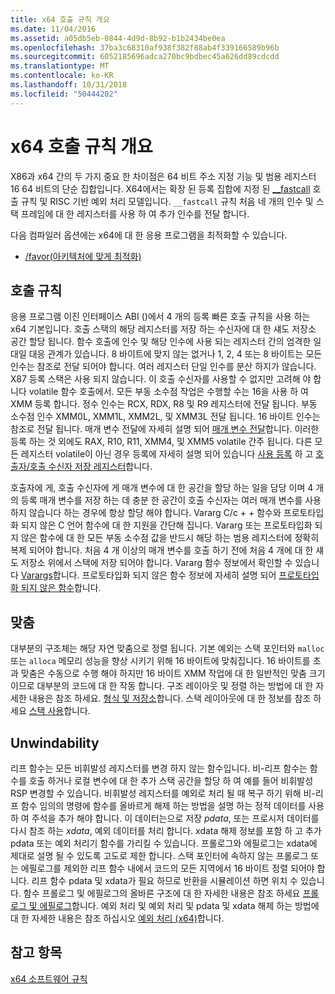 ```yaml
---
title: x64 호출 규칙 개요
ms.date: 11/04/2016
ms.assetid: a05db5eb-0844-4d9d-8b92-b1b2434be0ea
ms.openlocfilehash: 37ba3c68310af938f382f88ab4f339166589b96b
ms.sourcegitcommit: 6052185696adca270bc9bdbec45a626dd89cdcdd
ms.translationtype: MT
ms.contentlocale: ko-KR
ms.lasthandoff: 10/31/2018
ms.locfileid: "50444202"
---
```

# <a name="overview-of-x64-calling-conventions"></a>x64 호출 규칙 개요

X86과 x64 간의 두 가지 중요 한 차이점은 64 비트 주소 지정 기능 및 범용 레지스터 16 64 비트의 단순 집합입니다. X64에서는 확장 된 등록 집합에 지정 된 [__fastcall](../cpp/fastcall.md) 호출 규칙 및 RISC 기반 예외 처리 모델입니다. `__fastcall` 규칙 처음 네 개의 인수 및 스택 프레임에 대 한 레지스터를 사용 하 여 추가 인수를 전달 합니다.

다음 컴파일러 옵션에는 x64에 대 한 응용 프로그램을 최적화할 수 있습니다.

- [/favor(아키텍처에 맞게 최적화)](../build/reference/favor-optimize-for-architecture-specifics.md)

## <a name="calling-convention"></a>호출 규칙

응용 프로그램 이진 인터페이스 ABI ()에서 4 개의 등록 빠른 호출 규칙을 사용 하는 x64 기본입니다. 호출 스택의 해당 레지스터를 저장 하는 수신자에 대 한 섀도 저장소 공간 할당 됩니다. 함수 호출에 인수 및 해당 인수에 사용 되는 레지스터 간의 엄격한 일대일 대응 관계가 있습니다. 8 바이트에 맞지 않는 없거나 1, 2, 4 또는 8 바이트는 모든 인수는 참조로 전달 되어야 합니다. 여러 레지스터 단일 인수를 분산 하지가 않습니다. X87 등록 스택은 사용 되지 않습니다. 이 호출 수신자를 사용할 수 없지만 고려해 야 합니다 volatile 함수 호출에서. 모든 부동 소수점 작업은 수행할 수는 16을 사용 하 여 XMM 등록 합니다. 정수 인수는 RCX, RDX, R8 및 R9 레지스터에 전달 됩니다. 부동 소수점 인수 XMM0L, XMM1L, XMM2L, 및 XMM3L 전달 됩니다. 16 바이트 인수는 참조로 전달 됩니다. 매개 변수 전달에 자세히 설명 되어 [매개 변수 전달](../build/parameter-passing.md)합니다. 이러한 등록 하는 것 외에도 RAX, R10, R11, XMM4, 및 XMM5 volatile 간주 됩니다. 다른 모든 레지스터 volatile이 아닌 경우 등록에 자세히 설명 되어 있습니다 [사용 등록](../build/register-usage.md) 하 고 [호출자/호출 수신자 저장 레지스터](../build/caller-callee-saved-registers.md)합니다.

호출자에 게, 호출 수신자에 게 매개 변수에 대 한 공간을 할당 하는 일을 담당 이며 4 개의 등록 매개 변수를 저장 하는 데 충분 한 공간이 호출 수신자는 여러 매개 변수를 사용 하지 않습니다 하는 경우에 항상 할당 해야 합니다. Vararg C/c + + 함수와 프로토타입화 되지 않은 C 언어 함수에 대 한 지원을 간단해 집니다. Vararg 또는 프로토타입화 되지 않은 함수에 대 한 모든 부동 소수점 값을 반드시 해당 하는 범용 레지스터에 정확히 복제 되어야 합니다. 처음 4 개 이상의 매개 변수를 호출 하기 전에 처음 4 개에 대 한 섀도 저장소 위에서 스택에 저장 되어야 합니다. Vararg 함수 정보에서 확인할 수 있습니다 [Varargs](../build/varargs.md)합니다. 프로토타입화 되지 않은 함수 정보에 자세히 설명 되어 [프로토타입화 되지 않은 함수](../build/unprototyped-functions.md)합니다.

## <a name="alignment"></a>맞춤

대부분의 구조체는 해당 자연 맞춤으로 정렬 됩니다. 기본 예외는 스택 포인터와 `malloc` 또는 `alloca` 메모리 성능을 향상 시키기 위해 16 바이트에 맞춰집니다. 16 바이트를 초과 맞춤은 수동으로 수행 해야 하지만 16 바이트 XMM 작업에 대 한 일반적인 맞춤 크기 이므로 대부분의 코드에 대 한 작동 합니다. 구조 레이아웃 및 정렬 하는 방법에 대 한 자세한 내용은 참조 하세요. [형식 및 저장소](../build/types-and-storage.md)합니다. 스택 레이아웃에 대 한 정보를 참조 하세요 [스택 사용](../build/stack-usage.md)합니다.

## <a name="unwindability"></a>Unwindability

리프 함수는 모든 비휘발성 레지스터를 변경 하지 않는 함수입니다. 비-리프 함수는 함수를 호출 하거나 로컬 변수에 대 한 추가 스택 공간을 할당 하 여 예를 들어 비휘발성 RSP 변경할 수 있습니다. 비휘발성 레지스터를 예외로 처리 될 때 복구 하기 위해 비-리프 함수 임의의 명령에 함수를 올바르게 해제 하는 방법을 설명 하는 정적 데이터를 사용 하 여 주석을 추가 해야 합니다. 이 데이터는으로 저장 *pdata*, 또는 프로시저 데이터를 다시 참조 하는 *xdata*, 예외 데이터를 처리 합니다. xdata 해제 정보를 포함 하 고 추가 pdata 또는 예외 처리기 함수를 가리킬 수 있습니다. 프롤로그와 에필로그는 xdata에 제대로 설명 될 수 있도록 고도로 제한 합니다. 스택 포인터에 속하지 않는 프롤로그 또는 에필로그를 제외한 리프 함수 내에서 코드의 모든 지역에서 16 바이트 정렬 되어야 합니다. 리프 함수 pdata 및 xdata가 필요 하므로 반환을 시뮬레이션 하면 위치 수 있습니다. 함수 프롤로그 및 에필로그의 올바른 구조에 대 한 자세한 내용은 참조 하세요 [프롤로그 및 에필로그](../build/prolog-and-epilog.md)합니다. 예외 처리 및 예외 처리 및 pdata 및 xdata 해제 하는 방법에 대 한 자세한 내용은 참조 하십시오 [예외 처리 (x64)](../build/exception-handling-x64.md)합니다.

## <a name="see-also"></a>참고 항목

[x64 소프트웨어 규칙](../build/x64-software-conventions.md)